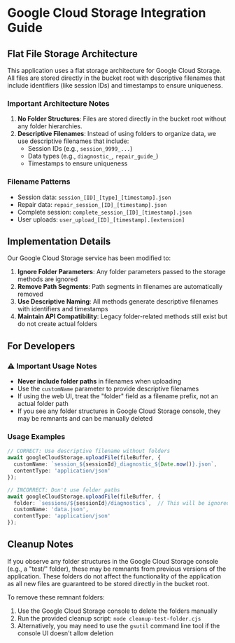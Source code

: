 # Google Cloud Storage Integration Guide

## Flat File Storage Architecture

This application uses a flat storage architecture for Google Cloud Storage. All files are stored directly in the bucket root with descriptive filenames that include identifiers (like session IDs) and timestamps to ensure uniqueness.

### Important Architecture Notes

1. **No Folder Structures**: Files are stored directly in the bucket root without any folder hierarchies.
2. **Descriptive Filenames**: Instead of using folders to organize data, we use descriptive filenames that include:
   - Session IDs (e.g., `session_9999_...`)
   - Data types (e.g., `diagnostic_`, `repair_guide_`)
   - Timestamps to ensure uniqueness

### Filename Patterns

- Session data: `session_[ID]_[type]_[timestamp].json`
- Repair data: `repair_session_[ID]_[timestamp].json`
- Complete session: `complete_session_[ID]_[timestamp].json`
- User uploads: `user_upload_[ID]_[timestamp].[extension]`

## Implementation Details

Our Google Cloud Storage service has been modified to:

1. **Ignore Folder Parameters**: Any folder parameters passed to the storage methods are ignored
2. **Remove Path Segments**: Path segments in filenames are automatically removed
3. **Use Descriptive Naming**: All methods generate descriptive filenames with identifiers and timestamps
4. **Maintain API Compatibility**: Legacy folder-related methods still exist but do not create actual folders

## For Developers

### ⚠️ Important Usage Notes

- **Never include folder paths** in filenames when uploading
- Use the `customName` parameter to provide descriptive filenames
- If using the web UI, treat the "folder" field as a filename prefix, not an actual folder path
- If you see any folder structures in Google Cloud Storage console, they may be remnants and can be manually deleted

### Usage Examples

```typescript
// CORRECT: Use descriptive filename without folders
await googleCloudStorage.uploadFile(fileBuffer, {
  customName: `session_${sessionId}_diagnostic_${Date.now()}.json`,
  contentType: 'application/json'
});

// INCORRECT: Don't use folder paths
await googleCloudStorage.uploadFile(fileBuffer, {
  folder: `sessions/${sessionId}/diagnostics`,  // This will be ignored
  customName: 'data.json',                     
  contentType: 'application/json'
});
```

## Cleanup Notes

If you observe any folder structures in the Google Cloud Storage console (e.g., a "test/" folder), these may be remnants from previous versions of the application. These folders do not affect the functionality of the application as all new files are guaranteed to be stored directly in the bucket root.

To remove these remnant folders:

1. Use the Google Cloud Storage console to delete the folders manually
2. Run the provided cleanup script: `node cleanup-test-folder.cjs`
3. Alternatively, you may need to use the `gsutil` command line tool if the console UI doesn't allow deletion